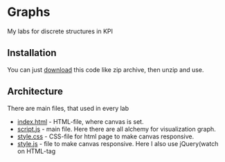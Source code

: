 # Graphs
My labs for discrete structures in KPI

## Installation
You can just [download](https://github.com/mezgoodle/canvas-graph-visualize/archive/master.zip) this code like zip archive, then unzip and use.

## Architecture
There are main files, that used in every lab
* [index.html](https://github.com/mezgoodle/canvas-graph-visualize/blob/master/index.html) - HTML-file, where canvas is set.
* [script.js](https://github.com/mezgoodle/canvas-graph-visualize/blob/master/script.js) - main file. Here there are all alchemy for visualization graph.
* [style.css](https://github.com/mezgoodle/canvas-graph-visualize/blob/master/style.css) - CSS-file for html page to make canvas responsive.
* [style.js](https://github.com/mezgoodle/canvas-graph-visualize/blob/master/style.js) - file to make canvas responsive. Here I also use jQuery(watch on HTML-tag <script>)
* [Program.cs](https://github.com/mezgoodle/canvas-graph-visualize/blob/master/matrix/Program.cs) - file for generating matrixs.

## Labs list
* [First lab](https://github.com/mezgoodle/canvas-graph-visualize/tree/master/Lab_rob_1)
* [Second lab](https://github.com/mezgoodle/canvas-graph-visualize/tree/master/Lab_rob_2)
* [Third lab](https://github.com/mezgoodle/canvas-graph-visualize/tree/master/Lab_rob_3)
* [Fourth lab](https://github.com/mezgoodle/canvas-graph-visualize/tree/master/Lab_rob_4)
* [Fifth lab](https://github.com/mezgoodle/canvas-graph-visualize/tree/master/Lab_rob_5)

## License
[MIT](https://choosealicense.com/licenses/mit/)

> As i see, best console results are showing in [Chrome](https://www.google.com/intl/uk_ua/chrome/). So if you can, launch in that browser